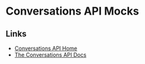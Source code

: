# Conversations API Mocks

## Links

- [Conversations API Home](https://www.twilio.com/conversations-api)
- [The Conversations API Docs](https://www.twilio.com/docs/conversations/api)
